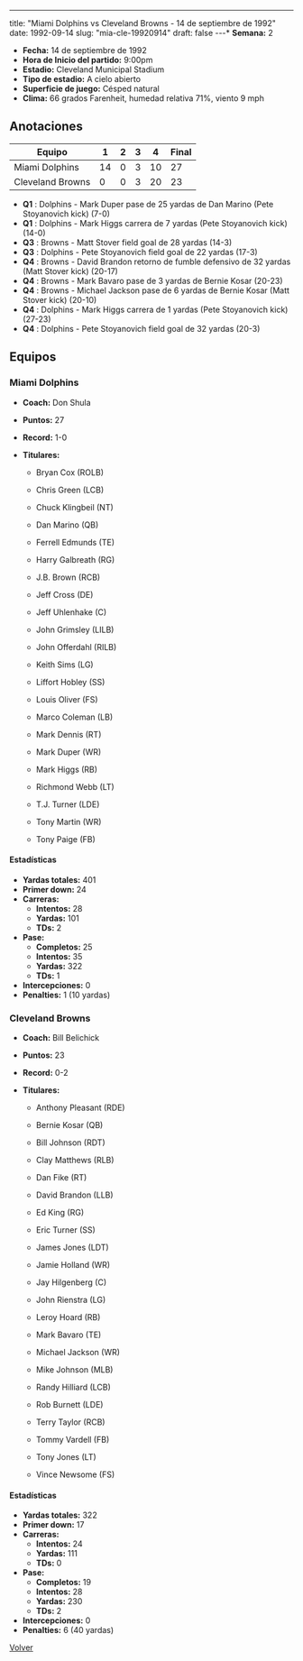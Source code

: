 ---
title: "Miami Dolphins vs Cleveland Browns - 14 de septiembre de 1992"
date: 1992-09-14
slug: "mia-cle-19920914"
draft: false
---* **Semana:** 2
* **Fecha:** 14 de septiembre de 1992
* **Hora de Inicio del partido:** 9:00pm
* **Estadio:** Cleveland Municipal Stadium
* **Tipo de estadio:** A cielo abierto
* **Superficie de juego:** Césped natural
* **Clima:** 66 grados Farenheit, humedad relativa 71%, viento 9 mph




## Anotaciones
| Equipo | 1 | 2 | 3 | 4 | Final |
|--------|---|---|---|---|-------|
| Miami Dolphins  | 14 | 0 | 3 | 10  | 27 |
| Cleveland Browns  | 0 | 0 | 3 | 20  | 23 |
* **Q1** : Dolphins - Mark Duper pase de 25 yardas de Dan Marino (Pete Stoyanovich kick) (7-0)
* **Q1** : Dolphins - Mark Higgs carrera de 7 yardas (Pete Stoyanovich kick) (14-0)
* **Q3** : Browns - Matt Stover field goal de 28 yardas (14-3)
* **Q3** : Dolphins - Pete Stoyanovich field goal de 22 yardas (17-3)
* **Q4** : Browns - David Brandon retorno de fumble defensivo de 32 yardas (Matt Stover kick) (20-17)
* **Q4** : Browns - Mark Bavaro pase de 3 yardas de Bernie Kosar (20-23)
* **Q4** : Browns - Michael Jackson pase de 6 yardas de Bernie Kosar (Matt Stover kick) (20-10)
* **Q4** : Dolphins - Mark Higgs carrera de 1 yardas (Pete Stoyanovich kick) (27-23)
* **Q4** : Dolphins - Pete Stoyanovich field goal de 32 yardas (20-3)


## Equipos


### Miami Dolphins
* **Coach:** Don Shula
* **Puntos:** 27
* **Record:** 1-0
* **Titulares:** 

  * Bryan Cox (ROLB) 

  * Chris Green (LCB) 

  * Chuck Klingbeil (NT) 

  * Dan Marino (QB) 

  * Ferrell Edmunds (TE) 

  * Harry Galbreath (RG) 

  * J.B. Brown (RCB) 

  * Jeff Cross (DE) 

  * Jeff Uhlenhake (C) 

  * John Grimsley (LILB) 

  * John Offerdahl (RILB) 

  * Keith Sims (LG) 

  * Liffort Hobley (SS) 

  * Louis Oliver (FS) 

  * Marco Coleman (LB) 

  * Mark Dennis (RT) 

  * Mark Duper (WR) 

  * Mark Higgs (RB) 

  * Richmond Webb (LT) 

  * T.J. Turner (LDE) 

  * Tony Martin (WR) 

  * Tony Paige (FB) 

#### Estadísticas
* **Yardas totales:** 401
* **Primer down:** 24
* **Carreras:**
  * **Intentos:** 28
  * **Yardas:** 101
  * **TDs:** 2
* **Pase:**
  * **Completos:** 25
  * **Intentos:** 35
  * **Yardas:** 322
  * **TDs:** 1
* **Intercepciones:** 0
* **Penalties:** 1 (10 yardas)

### Cleveland Browns
* **Coach:** Bill Belichick
* **Puntos:** 23
* **Record:** 0-2
* **Titulares:** 

  * Anthony Pleasant (RDE) 

  * Bernie Kosar (QB) 

  * Bill Johnson (RDT) 

  * Clay Matthews (RLB) 

  * Dan Fike (RT) 

  * David Brandon (LLB) 

  * Ed King (RG) 

  * Eric Turner (SS) 

  * James Jones (LDT) 

  * Jamie Holland (WR) 

  * Jay Hilgenberg (C) 

  * John Rienstra (LG) 

  * Leroy Hoard (RB) 

  * Mark Bavaro (TE) 

  * Michael Jackson (WR) 

  * Mike Johnson (MLB) 

  * Randy Hilliard (LCB) 

  * Rob Burnett (LDE) 

  * Terry Taylor (RCB) 

  * Tommy Vardell (FB) 

  * Tony Jones (LT) 

  * Vince Newsome (FS) 

#### Estadísticas
* **Yardas totales:** 322
* **Primer down:** 17
* **Carreras:**
  * **Intentos:** 24
  * **Yardas:** 111
  * **TDs:** 0
* **Pase:**
  * **Completos:** 19
  * **Intentos:** 28
  * **Yardas:** 230
  * **TDs:** 2
* **Intercepciones:** 0
* **Penalties:** 6 (40 yardas)


[Volver](/historia/1992)
